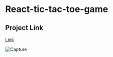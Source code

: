 # React-tic-tac-toe-game

## Project Link
[Link](https://react-tic-tac-toe-game-rouge.vercel.app/)

![Capture](https://user-images.githubusercontent.com/109015467/198108360-c542537f-0c9e-4f15-adad-f7efcce53359.PNG)
